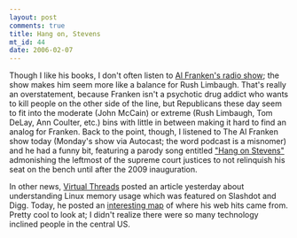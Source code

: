 ```yaml
--- 
layout: post
comments: true
title: Hang on, Stevens
mt_id: 44
date: 2006-02-07
---
```

Though I like his books, I don't often listen to [Al Franken's radio show](http://shows.airamericaradio.com/alfrankenshow/); the show makes him seem more like a balance for Rush Limbaugh.  That's really an overstatement, because Franken isn't a psychotic drug addict who wants to kill people on the other side of the line, but Republicans these day seem to fit into the moderate (John McCain) or extreme (Rush Limbaugh, Tom DeLay, Ann Coulter, etc.) bins with little in between making it hard to find an analog for Franken.  Back to the point, though, I listened to The Al Franken show today (Monday's show via Autocast; the word podcast is a misnomer) and he had a funny bit, featuring a parody song entitled ["Hang on Stevens"](http://shows.airamericaradio.com/alfrankenshow/node/4154) admonishing the leftmost of the supreme court justices to not relinquish his seat on the bench until after the 2009 inauguration.

In other news, [Virtual Threads](http://virtualthreads.blogspot.com) posted an article yesterday about understanding Linux memory usage which was featured on Slashdot and Digg.  Today, he posted an [interesting map](http://virtualthreads.blogspot.com/2006/02/hello-world.html) of where his web hits came from.  Pretty cool to look at; I didn't realize there were so many technology inclined people in the central US.
